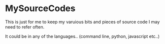 # MySourceCodes

This is just for me to keep my varuious bits and pieces of source code I may need to refer often.

It could be in any of the languages..  (command line, python, javascript etc..)
